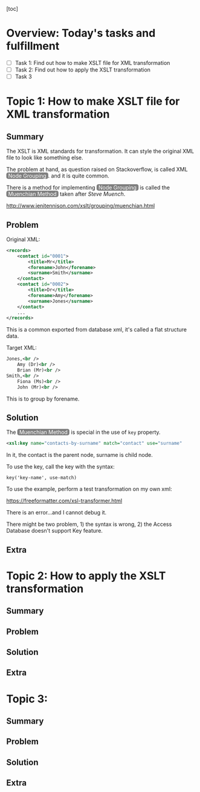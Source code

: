 
[toc]

# Overview: Today's tasks and fulfillment

- [ ] Task 1: Find out how to make XSLT file for XML transformation
- [ ] Task 2: Find out how to apply the XSLT transformation
- [ ] Task 3

# Topic 1: How to make XSLT file for XML transformation

## Summary

The XSLT is XML standards for transformation. It can style the original XML file to look like something else.

The problem at hand, as question raised on Stackoverflow, is called XML <span style="border-radius:5px;background:gray;color:white;padding:0px 5px">Node Grouping</span>. and it is quite common.

There is a method for implementing <span style="border-radius:5px;background:gray;color:white;padding:0px 5px">Node Grouping</span> is called the <span style="border-radius:5px;background:gray;color:white;padding:0px 5px">Muenchian Method</span> taken after *Steve Muench*.

http://www.jenitennison.com/xslt/grouping/muenchian.html

## Problem

Original XML:

```xml
<records>
	<contact id="0001">
		<title>Mr</title>
		<forename>John</forename>
		<surname>Smith</surname>
	</contact>
	<contact id="0002">
		<title>Dr</title>
		<forename>Amy</forename>
		<surname>Jones</surname>
	</contact>
	...
</records>
```

This is a common exported from database xml, it's called a flat structure data.

Target XML:

```xml
Jones,<br />
	Amy (Dr)<br />
	Brian (Mr)<br />
Smith,<br />
	Fiona (Ms)<br />
	John (Mr)<br />
```

This is to group by forename.

## Solution

The <span style="border-radius:5px;background:gray;color:white;padding:0px 5px">Muenchian Method</span>  is special in the use of `key` property.

```xml
<xsl:key name="contacts-by-surname" match="contact" use="surname"
```

In it, the contact is the parent node, surname is child node.

To use the key, call the key with the syntax:

```
key('key-name', use-match)
```

To use the example, perform a test transformation on my own xml:

https://freeformatter.com/xsl-transformer.html

There is an error...and I cannot debug it.

There might be two problem, 1) the syntax is wrong, 2) the Access Database doesn't support Key feature.

## Extra

# Topic 2: How to apply the XSLT transformation

## Summary

## Problem

## Solution

## Extra

# Topic 3:

## Summary

## Problem

## Solution

## Extra